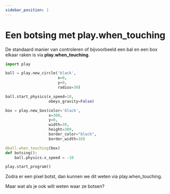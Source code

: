 ```yaml
---
sidebar_position: 1
---
```


# Een botsing met play.when_touching

De standaard manier van controleren of bijvoorbeeld een bal en een box elkaar raken is via
**play.when_touching**.

```python
import play

ball = play.new_circle('black',
                       x=0,
                       y=0,
                       radius=30)

ball.start_physics(x_speed=10,
                   obeys_gravity=False)

box = play.new_box(color='black',
                   x=300,
                   y=0,
                   width=30,
                   height=300,
                   border_color="black",
                   border_width=10)

@ball.when_touching(box)
def botsing():
    ball.physics.x_speed = -10

play.start_program()
```

Zodra er een pixel botst, dan kunnen we dit weten via play.when_touching.

Maar wat als je ook wilt weten waar ze botsen?
